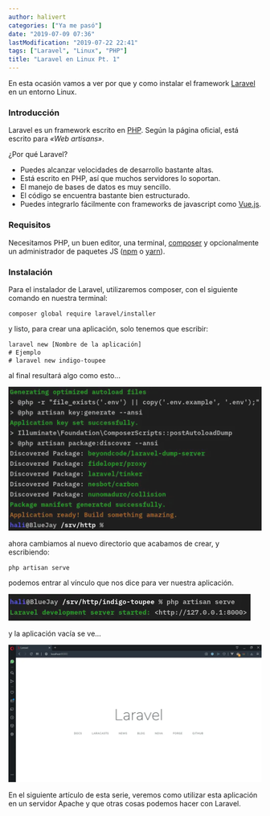 ```yaml
---
author: halivert
categories: ["Ya me pasó"]
date: "2019-07-09 07:36"
lastModification: "2019-07-22 22:41"
tags: ["Laravel", "Linux", "PHP"]
title: "Laravel en Linux Pt. 1"
---
```


En esta ocasión vamos a ver por que y como instalar el framework [Laravel][1]
en un entorno Linux.

### Introducción

Laravel es un framework escrito en [PHP][3]. Según la página oficial, está
escrito para _«Web artisans»_.

<!-- Seguir leyendo -->

¿Por qué Laravel?

- Puedes alcanzar velocidades de desarrollo bastante altas.
- Está escrito en PHP, así que muchos servidores lo soportan.
- El manejo de bases de datos es muy sencillo.
- El código se encuentra bastante bien estructurado.
- Puedes integrarlo fácilmente con frameworks de javascript como [Vue.js][4].

### Requisitos

Necesitamos PHP, un buen editor, una terminal, [composer][5] y opcionalmente
un administrador de paquetes JS ([npm][6] o [yarn][7]).

### Instalación

Para el instalador de Laravel, utilizaremos composer, con el siguiente comando
en nuestra terminal:

```shell
composer global require laravel/installer
```

y listo, para crear una aplicación, solo tenemos que escribir:

```shell
laravel new [Nombre de la aplicación]
# Ejemplo
# laravel new indigo-toupee
```

al final resultará algo como esto...

![laravel new indigo-toupee](../../assets/img/2019-07-laravel-linux/laravel-new.png)

ahora cambiamos al nuevo directorio que acabamos de crear, y escribiendo:

```shell
php artisan serve
```

podemos entrar al vínculo que nos dice para ver nuestra aplicación.

![php artisan serve](../../assets/img/2019-07-laravel-linux/php-artisan-serve.png)

y la aplicación vacía se ve...

![localhost:8000](../../assets/img/2019-07-laravel-linux/laravel-app.png)

En el siguiente artículo de esta serie, veremos como utilizar esta aplicación
en un servidor Apache y que otras cosas podemos hacer con Laravel.

[1]: https://laravel.com
[3]: https://www.php.net
[4]: https://vuejs.org
[5]: https://getcomposer.org
[6]: https://www.npmjs.com
[7]: https://yarnpkg.com/es-ES/
